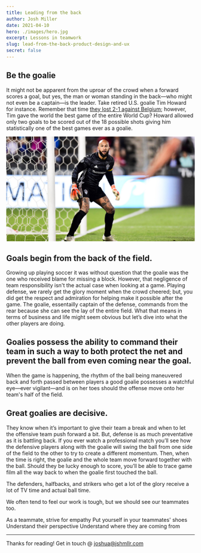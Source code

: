 ```yaml
---
title: Leading from the back
author: Josh Miller
date: 2021-04-10
hero: ./images/hero.jpg
excerpt: Lessons in teamwork
slug: lead-from-the-back-product-design-and-ux
secret: false
---
```


## Be the goalie
It might not be apparent from the uproar of the crowd when a forward scores a goal, but yes, the man or woman standing in the back—who might not even be a captain—is the leader. Take retired U.S. goalie Tim Howard for instance. Remember that time [they lost 2-1 against Belgium](https://fivethirtyeight.com/features/tim-howard-lost-but-he-just-had-the-best-match-of-the-world-cup/); however, Tim gave the world the best game of the entire World Cup? Howard allowed only two goals to be scored out of the 18 possible shots giving him statistically one of the best games ever as a goalie. 

<div className="Image__Small">
  <img src="./images/tim-howard-goalie.jpg" alt="USA Goalie Tim Howard" />
</div>

## Goals begin from the back of the field. 
Growing up playing soccer it was without question that the goalie was the one who received blame for missing a block. However, that negligence of team responsibility isn't the actual case when looking at a game. Playing defense, we rarely get the glory moment when the crowd cheered; but, you did get the respect and admiration for helping make it possible after the game. The goalie, essentailly captain of the defense, commands from the rear because she can see the lay of the entire field. What that means in terms of business and life might seem obvious but let’s dive into what the other players are doing.

## Goalies possess the ability to command their team in such a way to both protect the net and prevent the ball from even coming near the goal. 
When the game is happening, the rhythm of the ball being maneuvered back and forth passed between players a good goalie possesses a watchful eye—ever vigilant—and is on her toes should the offense move onto her team's half of the field.

## Great goalies are decisive.
They know when it’s important to give their team a break and when to let the offensive team push forward a bit. But, defense is as much preventative as it is battling back. If you ever watch a professional match you’ll see how the defensive players along with the goalie will swing the ball from one side of the field to the other to try to create a different momentum. Then, when the time is right, the goalie and the whole team move forward together with the ball. Should they be lucky enough to score, you’ll be able to trace game film all the way back to when the goalie first touched the ball.

The defenders, halfbacks, and strikers who get a lot of the glory receive a lot of TV time and actual ball time.

We often tend to feel our work is tough, but we should see our teammates too.

As a teammate, strive for empathy
Put yourself in your teammates' shoes
Understand their perspective
Understand where they are coming from

---
Thanks for reading! 
Get in touch @ [joshua@jshmllr.com](mailto:joshua@jshmllr.com)

